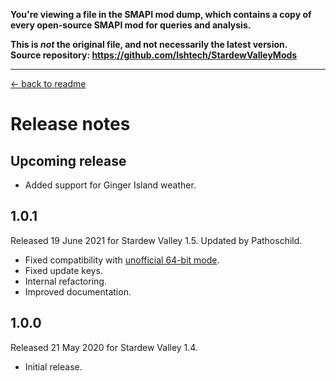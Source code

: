 **You're viewing a file in the SMAPI mod dump, which contains a copy of every open-source SMAPI mod
for queries and analysis.**

**This is _not_ the original file, and not necessarily the latest version.**  
**Source repository: https://github.com/lshtech/StardewValleyMods**

----

﻿[← back to readme](README.md)

# Release notes
## Upcoming release
* Added support for Ginger Island weather.

## 1.0.1
Released 19 June 2021 for Stardew Valley 1.5. Updated by Pathoschild.

* Fixed compatibility with [unofficial 64-bit mode](https://stardewvalleywiki.com/Modding:Migrate_to_64-bit_on_Windows).
* Fixed update keys.
* Internal refactoring.
* Improved documentation.

## 1.0.0
Released 21 May 2020 for Stardew Valley 1.4.

* Initial release.
